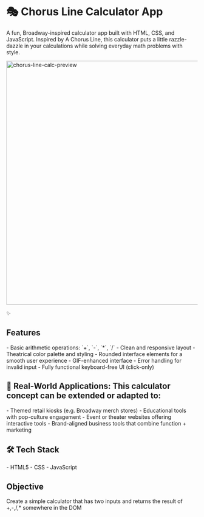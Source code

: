 <h1>🎭 Chorus Line Calculator App</h1>

<p>A fun, Broadway-inspired calculator app built with HTML, CSS, and JavaScript.  
Inspired by A Chorus Line, this calculator puts a little razzle-dazzle in your calculations while solving everyday math problems with style.</p>
<img width="1280" height="640" alt="chorus-line-calc-preview" src="https://github.com/user-attachments/assets/8ad2c4d8-b2e1-4f90-92d9-9467e7a81a7d" />

✨ <h2>Features</h2>
<p>
- Basic arithmetic operations: `+`, `-`, `*`, `/`
- Clean and responsive layout
- Theatrical color palette and styling
- Rounded interface elements for a smooth user experience
- GIF-enhanced interface 
- Error handling for invalid input
- Fully functional keyboard-free UI (click-only)
</p>

 <h2>🎯 Real-World Applications: This calculator concept can be extended or adapted to:</h2>
<p>
- Themed retail kiosks (e.g. Broadway merch stores)
- Educational tools with pop-culture engagement
- Event or theater websites offering interactive tools
- Brand-aligned business tools that combine function + marketing
</p>

<h2>🛠️ Tech Stack</h2>
<p>
- HTML5
- CSS 
- JavaScript 
</p>

<h2>Objective</h2>
<p>Create a simple calculator that has two inputs and returns the result of +,-,/,* somewhere in the DOM</p>
